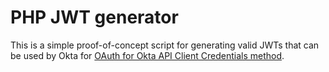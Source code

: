 # PHP JWT generator
This is a simple proof-of-concept script for generating valid JWTs that can be used by Okta for [OAuth for Okta API Client Credentials method](https://developer.okta.com/docs/guides/implement-oauth-for-okta/use-client-credentials-grant-flow/).